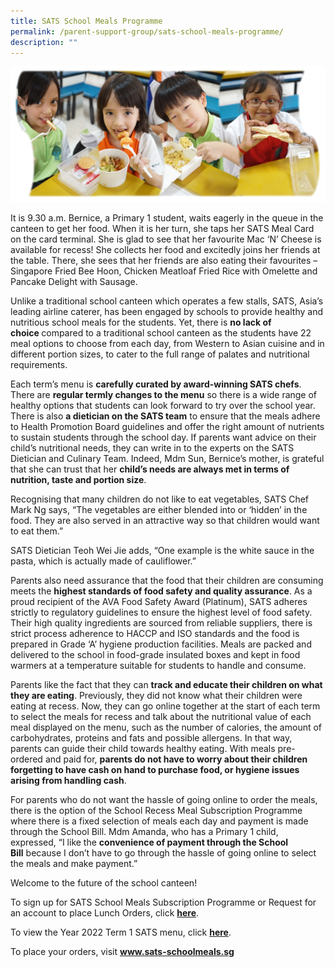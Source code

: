```yaml
---
title: SATS School Meals Programme
permalink: /parent-support-group/sats-school-meals-programme/
description: ""
---
```

![](/images/Bento-SATs-Meal-Photos-montage-s.png)

<p>It is 9.30 a.m. Bernice, a Primary 1 student, waits eagerly in the queue in the canteen to get her food. When it is her turn, she taps her SATS Meal Card on the card terminal. She is glad to see that her favourite Mac &lsquo;N&rsquo; Cheese is available for recess! She collects her food and excitedly joins her friends at the table. There, she sees that her friends are also eating their favourites &ndash; Singapore Fried Bee Hoon, Chicken Meatloaf Fried Rice with Omelette and Pancake Delight with Sausage.</p>
<p>Unlike a traditional school canteen which operates a few stalls, SATS, Asia&rsquo;s leading airline caterer, has been engaged by schools to provide healthy and nutritious school meals for the students. Yet, there is&nbsp;<strong>no lack of choice&nbsp;</strong>compared to a traditional school canteen as the students have 22 meal options to choose from each day, from Western to Asian cuisine and in different portion sizes, to cater to the full range of palates and nutritional requirements.</p>
<p>Each term&rsquo;s menu is&nbsp;<strong>carefully curated by award-winning SATS chefs</strong>. There are&nbsp;<strong>regular termly changes to the menu</strong>&nbsp;so there is a wide range of healthy options that students can look forward to try over the school year. There is also&nbsp;<strong>a dietician on the SATS team</strong>&nbsp;to ensure that the meals adhere to Health Promotion Board guidelines and offer the right amount of nutrients to sustain students through the school day. If parents want advice on their child&rsquo;s nutritional needs, they can write in to the experts on the SATS Dietician and Culinary Team. Indeed, Mdm Sun, Bernice&rsquo;s mother, is grateful that she can trust that her&nbsp;<strong>child&rsquo;s needs are always met in terms of nutrition, taste and portion size</strong>.</p>
<p>Recognising that many children do not like to eat vegetables, SATS Chef Mark Ng says, &ldquo;The vegetables are either blended into or &lsquo;hidden&rsquo; in the food. They are also served in an attractive way so that children would want to eat them.&rdquo;</p>
<p>SATS Dietician Teoh Wei Jie adds, &ldquo;One example is the white sauce in the pasta, which is actually made of cauliflower.&rdquo;</p>
<p>Parents also need assurance that the food that their children are consuming meets the&nbsp;<strong>highest standards of food safety and quality assurance</strong>. As a proud recipient of the AVA Food Safety Award (Platinum), SATS adheres strictly to regulatory guidelines to ensure the highest level of food safety. Their high quality ingredients are sourced from reliable suppliers, there is strict process adherence to HACCP and ISO standards and the food is prepared in Grade &lsquo;A&rsquo; hygiene production facilities. Meals are packed and delivered to the school in food-grade insulated boxes and kept in food warmers at a temperature suitable for students to handle and consume.</p>
<p>Parents like the fact that they can&nbsp;<strong>track and educate their children on what they are eating</strong>. Previously, they did not know what their children were eating at recess. Now, they can go online together at the start of each term to select the meals for recess and talk about the nutritional value of each meal displayed on the menu, such as the number of calories, the amount of carbohydrates, proteins and fats and possible allergens. In that way, parents can guide their child towards healthy eating. With meals pre-ordered and paid for,&nbsp;<strong>p</strong><strong>arents do not have to worry about their children forgetting to have cash on hand to purchase food, or hygiene issues arising from handling cash</strong>.</p>
<p>For parents who do not want the hassle of going online to order the meals, there is the option of the School Recess Meal Subscription Programme where there is a fixed selection of meals each day and payment is made through the School Bill. Mdm Amanda, who has a Primary 1 child, expressed, &ldquo;I like the&nbsp;<strong>convenience of payment through the School Bill</strong>&nbsp;because I don&rsquo;t have to go through the hassle of going online to select the meals and make payment.&rdquo;</p>
<p>Welcome to the future of the school canteen!</p>
<p>To sign up for SATS School Meals Subscription Programme or Request for an account to place Lunch Orders, click&nbsp;<a href="https://form.gov.sg/60501d09430ccb001123bfd4"><strong>here</strong></a>.</p>
<p>To view the Year 2022 Term 1 SATS menu, click&nbsp;<a href="https://drive.google.com/file/d/1-7RhP5rlOyxBDXV5YAnAIh3KqF0zEv07/view"><strong>here</strong></a>.</p>
<p>To place your orders, visit&nbsp;<strong><u><a href="https://apc01.safelinks.protection.outlook.com/?url=http%3A%2F%2Fwww.sats-schoolmeals.sg%2F&amp;data=02%7C01%7CJinLe_Tan%40sats.com.sg%7Cb3307a1bf393426199f508d826c44f91%7C5af395c7bcfc43ac98faa57dd56b8796%7C0%7C0%7C637301971897727661&amp;sdata=TdrYQgvfh4MVBin3GJJAKdYXPQVaPvf4biKiyP3LIM4%3D&amp;reserved=0">www.sats-schoolmeals.sg</a></u></strong><u></u></p>